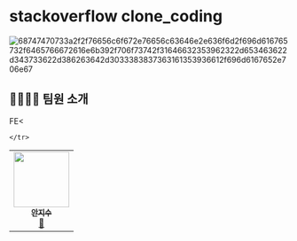 # stackoverflow clone_coding
![68747470733a2f2f76656c6f672e76656c63646e2e636f6d2f696d616765732f6465766672616e6b392f706f73742f31646632353962322d653463622d343733622d386263642d3033383837363161353936612f696d6167652e706e67](https://user-images.githubusercontent.com/102123710/198210042-d2556408-5b90-48e9-b6c9-ddba10556ae1.png)

## 👨‍👩‍👧‍👦 팀원 소개
<!-- ALL-CONTRIBUTORS-LIST:START - Do not remove or modify this section -->
<!-- prettier-ignore-start -->
<!-- markdownlint-disable -->
<table>
  <tbody>
    <tr>
      <a>FE</a><<td align="center"><a href="https://github.com/anjigu"><img src="https://avatars.githubusercontent.com/u/50188104?v=4" width="100px;" alt=""/><br /><sub><b>안지수</b></sub></a><br /><a href="https://github.com/haileyport/CS-Bbosugi/commits?author=haileyport" title="Documentation">📖</a> </td>
      
    </tr>
  </tbody>
</table>
